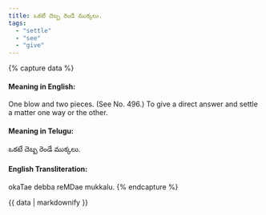 ```yaml
---
title: ఒకటే దెబ్బ రెండే ముక్కలు.
tags:
  - "settle"
  - "see"
  - "give"
---
```


{% capture data %}
#### Meaning in English:
One blow and two pieces.
(See No. 496.)
To give a direct answer and settle a matter one way or the other.

#### Meaning in Telugu:
ఒకటే దెబ్బ రెండే ముక్కలు.

#### English Transliteration:
okaTae debba reMDae mukkalu.
{% endcapture %}

<div class="notice">{{ data | markdownify }}</div>

